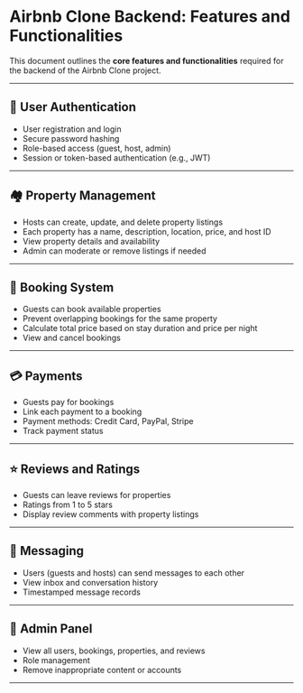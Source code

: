 # Airbnb Clone Backend: Features and Functionalities

This document outlines the **core features and functionalities** required for the backend of the Airbnb Clone project.

---

## 🔐 User Authentication
- User registration and login
- Secure password hashing
- Role-based access (guest, host, admin)
- Session or token-based authentication (e.g., JWT)

---

## 🏘️ Property Management
- Hosts can create, update, and delete property listings
- Each property has a name, description, location, price, and host ID
- View property details and availability
- Admin can moderate or remove listings if needed

---

## 📆 Booking System
- Guests can book available properties
- Prevent overlapping bookings for the same property
- Calculate total price based on stay duration and price per night
- View and cancel bookings

---

## 💳 Payments
- Guests pay for bookings
- Link each payment to a booking
- Payment methods: Credit Card, PayPal, Stripe
- Track payment status

---

## ⭐ Reviews and Ratings
- Guests can leave reviews for properties
- Ratings from 1 to 5 stars
- Display review comments with property listings

---

## 💬 Messaging
- Users (guests and hosts) can send messages to each other
- View inbox and conversation history
- Timestamped message records

---

## 🧾 Admin Panel
- View all users, bookings, properties, and reviews
- Role management
- Remove inappropriate content or accounts

---

